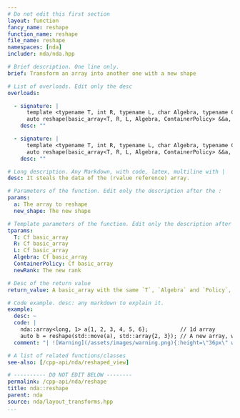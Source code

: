 ```yaml
---
# Do not edit this first section
layout: function
fancy_name: reshape
function_name: reshape
file_name: reshape
namespaces: [nda]
includer: nda/nda.hpp

# Brief description. One line only.
brief: Transform an array into another one with a new shape

# List of overloads. Edit only the desc
overloads:

  - signature: |
      template <typename T, int R, typename L, char Algebra, typename ContainerPolicy, auto newRank>
      auto reshape(basic_array<T, R, L, Algebra, ContainerPolicy> &&a, std::array<long, newRank> const &new_shape)
    desc: ""

  - signature: |
      template <typename T, int R, typename L, char Algebra, typename ContainerPolicy, auto newRank>
      auto reshape(basic_array<T, R, L, Algebra, ContainerPolicy> &&a, std::array<int, newRank> const &new_shape)
    desc: ""

# Long description. Any Markdown, with code, latex, multiline with |
desc: It steals the data of the (rvalue reference) array.

# Parameters of the function. Edit only the description after the :
params:
  a: The array to reshape
  new_shape: The new shape

# Template parameters of the function. Edit only the description after the :
tparams:
  T: Cf basic_array
  R: Cf basic_array
  L: Cf basic_array
  Algebra: Cf basic_array
  ContainerPolicy: Cf basic_array
  newRank: The new rank

# Desc of the return value
return_value: A basic_array with the same `T`, `Algebra` and `Policy`, but with `Rank = newRank` and the new shape.

# Code example. desc: any markdown to explain it.
example:
  desc: ~
  code: |
    nda::array<long, 1> a{1, 2, 3, 4, 5, 6};          // 1d array
    auto b = reshape(std::move(a), std::array{2, 3}); // A new array, with the data of a and size 2 x 3
  comment: "| ![Warning](/assets/images/warning.png){:height=\"36px\" width=\"36px\"} |  Note that __a__ must not be used afterwards. It has no data anymore after the move."

# A list of related functions/classes
see-also: [/cpp-api/nda/reshaped_view]

# ---------- DO NOT EDIT BELOW --------
permalink: /cpp-api/nda/reshape
title: nda::reshape
parent: nda
source: nda/layout_transforms.hpp
...
```


